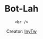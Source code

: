 <div align="center">
    <h1 id="Bot-lah">Bot-Lah</h1>

    <br />
Creator: [InyTw](https://youtube.com/@InyTw87)

</div>